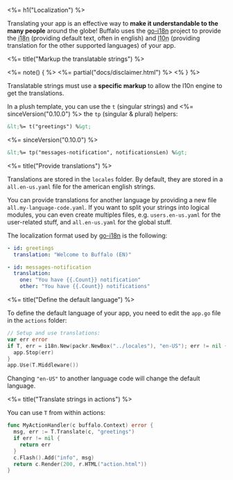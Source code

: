<%= h1("Localization") %>

Translating your app is an effective way to **make it understandable to the many people** around the globe! Buffalo uses the [go-i18n](github.com/nicksnyder/go-i18n) project to provide the <abbr title="internationalization">i18n</abbr> (providing default text, often in english) and <abbr title="localization">l10n</abbr> (providing translation for the other supported languages) of your app.

<%= title("Markup the translatable strings") %>

<%= note() { %>
<%= partial("docs/disclaimer.html") %>
<% } %>

Translatable strings must use a **specific markup** to allow the l10n engine to get the translations.

In a plush template, you can use the `t` (singular strings) and <%= sinceVersion("0.10.0") %> the `tp` (singular & plural) helpers:

```html
&lt;%= t("greetings") %&gt;
```

<%= sinceVersion("0.10.0") %>

```html
&lt;%= tp("messages-notification", notificationsLen) %&gt;
```

<%= title("Provide translations") %>

Translations are stored in the `locales` folder. By default, they are stored in a `all.en-us.yaml` file for the american english strings.

You can provide translations for another language by providing a new file `all.my-language-code.yaml`. If you want to split your strings into logical modules, you can even create multiples files, e.g. `users.en-us.yaml` for the user-related stuff, and `all.en-us.yaml` for the global stuff.

The localization format used by [go-i18n](github.com/nicksnyder/go-i18n) is the following:

```yaml
- id: greetings
  translation: "Welcome to Buffalo (EN)"

- id: messages-notification
  translation:
    one: "You have {{.Count}} notification"
    other: "You have {{.Count}} notifications"
```

<%= title("Define the default language") %>

To define the default language of your app, you need to edit the `app.go` file in the `actions` folder:

```go
// Setup and use translations:
var err error
if T, err = i18n.New(packr.NewBox("../locales"), "en-US"); err != nil {
  app.Stop(err)
}
app.Use(T.Middleware())
```

Changing `"en-US"` to another language code will change the default language.


<%= title("Translate strings in actions") %>

You can use `T` from within actions:

```go
func MyActionHandler(c buffalo.Context) error {
  msg, err := T.Translate(c, "greetings")
  if err != nil {
    return err
  }
  c.Flash().Add("info", msg)
  return c.Render(200, r.HTML("action.html"))
}
```
